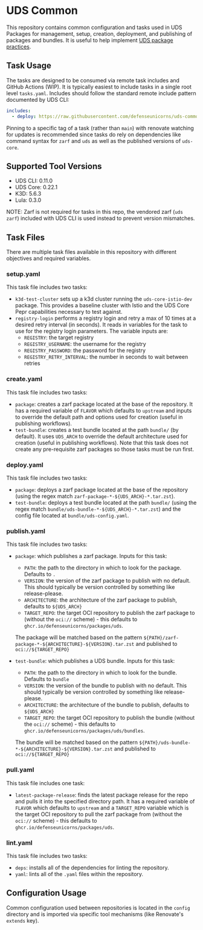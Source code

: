 # UDS Common

This repository contains common configuration and tasks used in UDS Packages for management, setup, creation, deployment, and publishing of packages and bundles.  It is useful to help implement [UDS package practices](./docs/uds-package-practices.md).

## Task Usage

The tasks are designed to be consumed via remote task includes and GitHub Actions (WIP). It is typically easiest to include tasks in a single root level `tasks.yaml`. Includes should follow the standard remote include pattern documented by UDS CLI:

```yaml
includes:
  - deploy: https://raw.githubusercontent.com/defenseunicorns/uds-common/$TAG/tasks/deploy.yaml
```

Pinning to a specific tag of a task (rather than `main`) with renovate watching for updates is recommended since tasks do rely on dependencies like command syntax for `zarf` and `uds` as well as the published versions of `uds-core`.

## Supported Tool Versions

- UDS CLI: 0.11.0
- UDS Core: 0.22.1
- K3D: 5.6.3
- Lula: 0.3.0

NOTE: Zarf is not required for tasks in this repo, the vendored zarf (`uds zarf`) included with UDS CLI is used instead to prevent version mismatches.

## Task Files

There are multiple task files available in this repository with different objectives and required variables.

### setup.yaml

This task file includes two tasks:

- `k3d-test-cluster` sets up a k3d cluster running the `uds-core-istio-dev` package. This provides a baseline cluster with Istio and the UDS Core Pepr capabilities necessary to test against.
- `registry-login` performs a registry login and retry a max of 10 times at a desired retry interval (in seconds). It reads in variables for the task to use for the registry login parameters.  The variable inputs are:
  - `REGISTRY`: the target registry
  - `REGISTRY_USERNAME`: the username for the registry
  - `REGISTRY_PASSWORD`: the password for the registry
  - `REGISTRY_RETRY_INTERVAL`: the number in seconds to wait between retries

### create.yaml

This task file includes two tasks:

- `package`: creates a zarf package located at the base of the repository. It has a required variable of `FLAVOR` which defaults to `upstream` and inputs to override the default path and options used for creation (useful in publishing workflows).
- `test-bundle`: creates a test bundle located at the path `bundle/` (by default). It uses `UDS_ARCH` to override the default architecture used for creation (useful in publishing workflows). Note that this task does not create any pre-requisite zarf packages so those tasks must be run first.

### deploy.yaml

This task file includes two tasks:

- `package`: deploys a zarf package located at the base of the repository (using the regex match `zarf-package-*-${UDS_ARCH}-*.tar.zst`).
- `test-bundle`: deploys a test bundle located at the path `bundle/` (using the regex match `bundle/uds-bundle-*-${UDS_ARCH}-*.tar.zst`) and the config file located at `bundle/uds-config.yaml`.

### publish.yaml

This task file includes two tasks:

- `package`: which publishes a zarf package. Inputs for this task:

  - `PATH`: the path to the directory in which to look for the package. Defaults to `.`
  - `VERSION`: the version of the zarf package to publish with no default. This should typically be version controlled by something like release-please.
  - `ARCHITECTURE`: the architecture of the zarf package to publish, defaults to `${UDS_ARCH}`
  - `TARGET_REPO`: the target OCI repository to publish the zarf package to (without the `oci://` scheme) - this defaults to `ghcr.io/defenseunicorns/packages/uds`.

  The package will be matched based on the pattern `${PATH}/zarf-package-*-${ARCHITECTURE}-${VERSION}.tar.zst` and published to `oci://${TARGET_REPO}`

- `test-bundle`: which publishes a UDS bundle. Inputs for this task:

  - `PATH`: the path to the directory in which to look for the bundle. Defaults to `bundle`
  - `VERSION`: the version of the bundle to publish with no default. This should typically be version controlled by something like release-please.
  - `ARCHITECTURE`: the architecture of the bundle to publish, defaults to `${UDS_ARCH}`
  - `TARGET_REPO`: the target OCI repository to publish the bundle (without the `oci://` scheme) - this defaults to `ghcr.io/defenseunicorns/packages/uds/bundles`.

  The bundle will be matched based on the pattern `${PATH}/uds-bundle-*-${ARCHITECTURE}-${VERSION}.tar.zst` and published to `oci://${TARGET_REPO}`




### pull.yaml

This task file includes one task:

- `latest-package-release`: finds the latest package release for the repo and pulls it into the specified directory path. It has a required variable of `FLAVOR` which defaults to `upstream` and a `TARGET_REPO` variable which is the target OCI repository to pull the zarf package from (without the `oci://` scheme) - this defaults to `ghcr.io/defenseunicorns/packages/uds`.

### lint.yaml

This task file includes two tasks:

- `deps`: installs all of the dependencies for linting the repository.
- `yaml`: lints all of the `.yaml` files within the repository.

## Configuration Usage

Common configuration used between repositories is located in the `config` directory and is imported via specific tool mechanisms (like Renovate's `extends` key).
